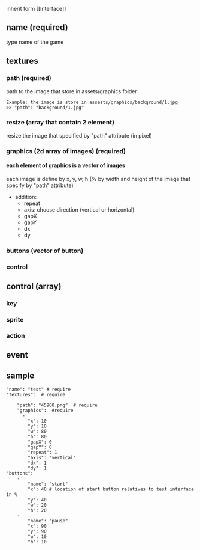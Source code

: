 inherit form [[Interface]]

## name (required)
type name of the game
## textures
### path (required)
path to the image that store in assets/graphics folder 

```
Example: the image is store in assests/graphics/background/1.jpg
>> "path": "background/1.jpg"
```

### resize (array that contain 2 element)
resize the image that specified by "path" attribute (in pixel)
### graphics (2d array of images) (required)
#### each element of graphics is a vector of images 
each image is define by x, y, w, h (% by width and height of the image that specify by "path" attribute)
- addition:
	- repeat
	- axis: choose direction (vertical or horizontal)
	- gapX
	- gapY 
	- dx
	- dy 

### buttons (vector of button)

### control 





## control (array)  
### key
### sprite 
### action 

## event

## sample 
```
"name": "test" # require
"textures":  # require
  -
    "path": "45908.png"  # require
    "graphics":  #require
      -
        "x": 10
        "y": 10
        "w": 80
        "h": 80
        "gapX": 0  
        "gapY": 0
        "repeat": 1
        "axis": "vertical" 
        "dx": 1
        "dy": 1
"buttons": 
	-
		"name": "start" 
		"x": 40 # location of start button relatives to test interface in % 
		"y": 40 
		"w": 20
		"h": 20
	-
		"name": "pause"
		"x": 90
		"y": 90
		"w": 10
		"h": 10	
```
